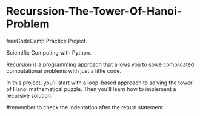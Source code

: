 # Recurssion-The-Tower-Of-Hanoi-Problem

freeCodeCamp Practice Project.


Scientific Computing with Python.



Recursion is a programming approach that allows you to solve complicated computational problems with just a little code.

In this project, you'll start with a loop-based approach to solving the tower of Hanoi mathematical puzzle. Then you'll learn how to implement a recursive solution.


#remember to check the indentation after the return statement.
